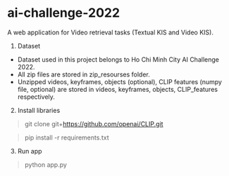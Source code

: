 # ai-challenge-2022

A web application for Video retrieval tasks (Textual KIS and Video KIS).

1. Dataset
- Dataset used in this project belongs to Ho Chi Minh City AI Challenge 2022.
- All zip files are stored in zip_resourses folder.
- Unzipped videos, keyframes, objects (optional), CLIP features (numpy file, optional) are stored in videos, keyframes, objects, CLIP_features respectively.

2. Install libraries

> git clone git+https://github.com/openai/CLIP.git

> pip install -r requirements.txt

3. Run app

> python app.py